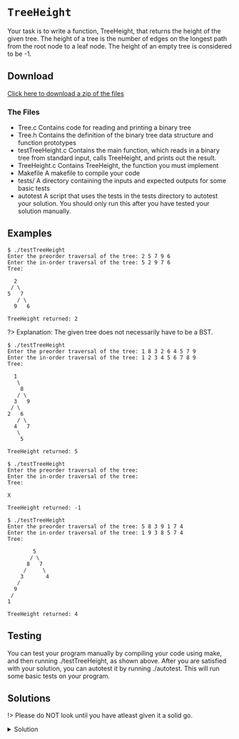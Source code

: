 # `TreeHeight`

Your task is to write a function, TreeHeight, that returns the height of the given tree. The height of a tree is the number of edges on the longest path from the root node to a leaf node. The height of an empty tree is considered to be -1.

## Download

[Click here to download a zip of the files](2521/Trees/TreeHeight.zip ':ignore')

### The Files

- Tree.c	Contains code for reading and printing a binary tree
- Tree.h	Contains the definition of the binary tree data structure and function prototypes
- testTreeHeight.c	Contains the main function, which reads in a binary tree from standard input, calls TreeHeight, and prints out the result.
- TreeHeight.c	Contains TreeHeight, the function you must implement
- Makefile	A makefile to compile your code
- tests/	A directory containing the inputs and expected outputs for some basic tests
- autotest	A script that uses the tests in the tests directory to autotest your solution. You should only run this after you have tested your solution manually.

## Examples

```
$ ./testTreeHeight
Enter the preorder traversal of the tree: 2 5 7 9 6
Enter the in-order traversal of the tree: 5 2 9 7 6
Tree:

  2
 / \
5   7
   / \
  9   6

TreeHeight returned: 2
```

?> Explanation: The given tree does not necessarily have to be a BST.

```
$ ./testTreeHeight
Enter the preorder traversal of the tree: 1 8 3 2 6 4 5 7 9
Enter the in-order traversal of the tree: 1 2 3 4 5 6 7 8 9
Tree:

  1
   \
    8
   / \
  3   9
 / \
2   6
   / \
  4   7
   \
    5

TreeHeight returned: 5
```

```
$ ./testTreeHeight
Enter the preorder traversal of the tree: 
Enter the in-order traversal of the tree: 
Tree:

X

TreeHeight returned: -1
```

```
$ ./testTreeHeight
Enter the preorder traversal of the tree: 5 8 3 9 1 7 4
Enter the in-order traversal of the tree: 1 9 3 8 5 7 4
Tree:

        5
       / \
      8   7
     /     \
    3       4
   /
  9
 /
1

TreeHeight returned: 4
```

## Testing

You can test your program manually by compiling your code using make, and then running ./testTreeHeight, as shown above. After you are satisfied with your solution, you can autotest it by running ./autotest. This will run some basic tests on your program.

## Solutions

!> Please do NOT look until you have atleast given it a solid go.

<details>
<summary>Solution</summary>

```c
int TreeHeight(Tree t) {
  if (t == NULL) {
    return -1;
  } else if (t->left == NULL && t->right == NULL) {
    return 0;
  } else {
    int left = TreeHeight(t->left);
    int right = TreeHeight(t->right);
    if (left > right) {
      return left + 1;
    } else {
      return right + 1;
    }
  }
}
```

</details>
